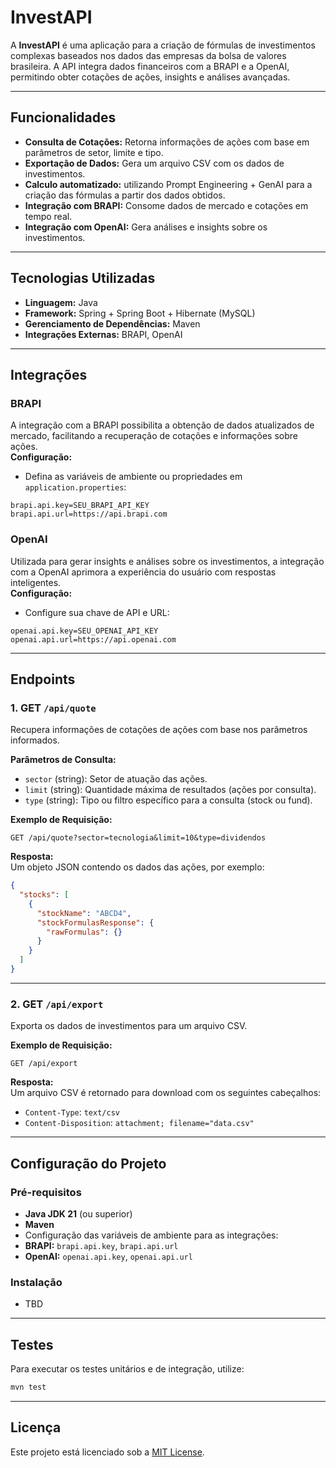 # InvestAPI

A **InvestAPI** é uma aplicação para a criação de fórmulas de investimentos complexas baseados nos dados das empresas da bolsa de valores brasileira. A API integra dados financeiros com a BRAPI e a OpenAI, permitindo obter cotações de ações, insights e análises avançadas.

---

## Funcionalidades

- **Consulta de Cotações:** Retorna informações de ações com base em parâmetros de setor, limite e tipo.  
- **Exportação de Dados:** Gera um arquivo CSV com os dados de investimentos.  
- **Calculo automatizado:** utilizando Prompt Engineering + GenAI para a criação das fórmulas a partir dos dados obtidos.
- **Integração com BRAPI:** Consome dados de mercado e cotações em tempo real.  
- **Integração com OpenAI:** Gera análises e insights sobre os investimentos.

---

## Tecnologias Utilizadas

- **Linguagem:** Java  
- **Framework:** Spring + Spring Boot + Hibernate (MySQL)
- **Gerenciamento de Dependências:** Maven
- **Integrações Externas:** BRAPI, OpenAI

---

## Integrações

### BRAPI  
A integração com a BRAPI possibilita a obtenção de dados atualizados de mercado, facilitando a recuperação de cotações e informações sobre ações.  
**Configuração:**  
- Defina as variáveis de ambiente ou propriedades em `application.properties`:
```properties
brapi.api.key=SEU_BRAPI_API_KEY
brapi.api.url=https://api.brapi.com
```

### OpenAI  
Utilizada para gerar insights e análises sobre os investimentos, a integração com a OpenAI aprimora a experiência do usuário com respostas inteligentes.  
**Configuração:**  
- Configure sua chave de API e URL:
```properties
openai.api.key=SEU_OPENAI_API_KEY
openai.api.url=https://api.openai.com
```

---

## Endpoints

### 1. **GET** `/api/quote`  
Recupera informações de cotações de ações com base nos parâmetros informados.

**Parâmetros de Consulta:**
- `sector` (string): Setor de atuação das ações.  
- `limit` (string): Quantidade máxima de resultados (ações por consulta).  
- `type` (string): Tipo ou filtro específico para a consulta (stock ou fund).

**Exemplo de Requisição:**
```http
GET /api/quote?sector=tecnologia&limit=10&type=dividendos
```

**Resposta:**  
Um objeto JSON contendo os dados das ações, por exemplo:
```json
{
  "stocks": [
    {
      "stockName": "ABCD4",
      "stockFormulasResponse": {
        "rawFormulas": {}
      }
    }
  ]
}
```

---

### 2. **GET** `/api/export`  
Exporta os dados de investimentos para um arquivo CSV.

**Exemplo de Requisição:**
```http
GET /api/export
```

**Resposta:**  
Um arquivo CSV é retornado para download com os seguintes cabeçalhos:
- `Content-Type`: `text/csv`  
- `Content-Disposition`: `attachment; filename="data.csv"`

---

## Configuração do Projeto

### Pré-requisitos

- **Java JDK 21** (ou superior)  
- **Maven**
- Configuração das variáveis de ambiente para as integrações:  
- **BRAPI:** `brapi.api.key`, `brapi.api.url`  
- **OpenAI:** `openai.api.key`, `openai.api.url`

### Instalação
- TBD

---

## Testes

Para executar os testes unitários e de integração, utilize:
```bash
mvn test
```

---

## Licença

Este projeto está licenciado sob a [MIT License](LICENSE).
